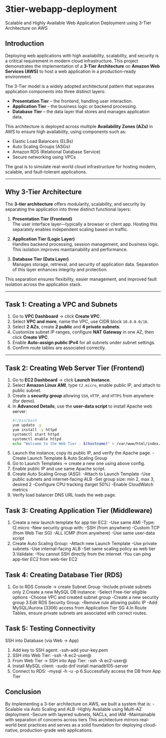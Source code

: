 # 3tier-webapp-deployment
Scalable and Highly Available Web Application Deployment using 3-Tier Architecture on AWS

## Introduction

Deploying web applications with high availability, scalability, and security is a critical requirement in modern cloud infrastructure. This project demonstrates the implementation of a **3-Tier Architecture** on **Amazon Web Services (AWS)** to host a web application in a production-ready environment.

The 3-Tier model is a widely adopted architectural pattern that separates application components into three distinct layers:

- **Presentation Tier** – the frontend, handling user interaction.
- **Application Tier** – the business logic or backend processing.
- **Database Tier** – the data layer that stores and manages application data.

This architecture is deployed across multiple **Availability Zones (AZs)** in AWS to ensure high availability, using components such as:

- Elastic Load Balancers (ELBs)
- Auto Scaling Groups (ASGs)
- Amazon RDS (Relational Database Service)
- Secure networking using VPCs

The goal is to simulate real-world cloud infrastructure for hosting modern, scalable, and fault-tolerant applications.

---

##  Why 3-Tier Architecture

The **3-tier architecture** offers modularity, scalability, and security by separating the application into three distinct functional layers:

1. **Presentation Tier (Frontend)**  
   The user interface layer—typically a browser or client app. Hosting this separately enables independent scaling based on traffic.

2. **Application Tier (Logic Layer)**  
   Handles backend processing, session management, and business logic. This isolation improves maintainability and performance.

3. **Database Tier (Data Layer)**  
   Manages storage, retrieval, and security of application data. Separation of this layer enhances integrity and protection.

This separation ensures flexibility, easier management, and improved fault isolation across the application stack.

---

## Task 1: Creating a VPC and Subnets

1. Go to **VPC Dashboard** → click **Create VPC**.
2. Select **VPC and more**, name the VPC, use CIDR block `10.0.0.0/16`.
3. Select **2 AZs**, create **2 public** and **4 private subnets**.
4. Customize subnet IP ranges, configure **NAT Gateway** in one AZ, then click **Create VPC**.
5. Enable **Auto-assign public IPv4** for all subnets under subnet settings.
6. Confirm route tables are associated correctly.

---

## Task 2: Creating Web Server Tier (Frontend)

1. Go to **EC2 Dashboard** → click **Launch Instance**.
2. Select **Amazon Linux AMI**, type `t2.micro`, enable public IP, and attach to public subnet.
3. Create a **security group** allowing `SSH`, `HTTP`, and `HTTPS` from anywhere (for demo).
4. In **Advanced Details**, use the **user-data script** to install Apache web server:
   ```bash
   #!/bin/bash
   yum update -y
   yum install -y httpd
   systemctl start httpd
   systemctl enable httpd
   echo "Welcome to the Web Tier - $(hostname)" > /var/www/html/index.html
5. Launch the instance, copy its public IP, and verify the Apache page.
  -Create Launch Template & Auto Scaling Group
 1. Go to Launch Templates → create a new one using above config.
 2. Enable public IP and use same Apache script.
 3. Create Auto Scaling Group (ASG):
  -Attach to Launch Template
  -Use public subnets and internet-facing ALB
  -Set group size: min 2, max 3, desired 2
  -Configure CPU tracking (target 50%)
  -Enable CloudWatch metrics
 4. Verify load balancer DNS URL loads the web page.

## Task 3: Creating Application Tier (Middleware)

1. Create a new launch template for app tier EC2:
 -Use same AMI
 -Type: t2.micro
 -New security group with:
 -SSH (from anywhere)
   -Custom TCP (from Web Tier SG)
   -ALL ICMP (from anywhere)
   -Use same user-data script
2. Create Auto Scaling Group:
 -Attach new Launch Template
 -Use private subnets
 -Use internal-facing ALB
 -Set same scaling policy as web tier
3.Validate:
 -You cannot SSH directly from the internet
 -You can ping app-tier EC2 from web-tier EC2

## Task 4: Creating Database Tier (RDS)

1. Go to RDS Console → create Subnet Group
 -Include private subnets only
2.Create a new MySQL DB instance:
 -Select Free-tier eligible options
 -Choose VPC and created subnet group
 -Create a new security group
3.Edit RDS Security Group:
 -Remove rule allowing public IP
 -Add MySQL/Aurora (3306) access from Application Tier SG
4.In Route Tables, ensure private subnets are associated with correct routes.

## Task 5: Testing Connectivity

SSH into Database (via Web → App)
1. Add key to SSH agent:
  -ssh-add your-key.pem
2. SSH into Web Tier:
  -ssh -A ec2-user@<public-ip-of-web-instance>
3. From Web Tier → SSH into App Tier:
 -ssh -A ec2-user@<private-ip-of-app-instance>
4. Install MySQL client:
 -sudo dnf install mariadb105-server
5. Connect to RDS:
 -mysql -h <rds-endpoint> -u <db-username> -p
6.Successfully access the DB from App Tier

## Conclusion
By implementing a 3-tier architecture on AWS, we built a system that is:
-Scalable via Auto Scaling and ALB
-Highly Available using Multi-AZ deployment
-Secure with layered subnets, NACLs, and IAM
-Maintainable with separation of concerns across tiers
This architecture mirrors real-world best practices and serves as a solid foundation for deploying cloud-native, production-grade web applications.

 

